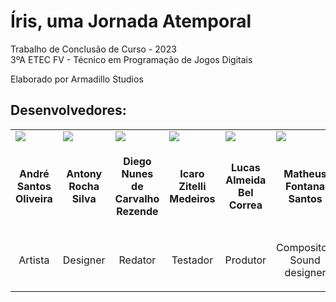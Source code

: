 # Íris, uma Jornada Atemporal

Trabalho de Conclusão de Curso - 2023  
3ºA ETEC FV - Técnico em Programação de Jogos Digitais

Elaborado por Armadillo Studios

## Desenvolvedores:

<table>
    <tr>
        <td width=145><a href="https://instagram.com/andreoliveira_art"><img src="https://github.com/feliquisds/iris/assets/93457386/56e6f63f-2031-4eed-a633-ce4b4a1d8429"/></a></td>
        <td width=145><a href="https://instagram.com/antony.rocha.13"><img src="https://github.com/feliquisds/iris/assets/93457386/8b14bed2-840b-446e-9f46-250d243a6e3d"/></a></td>
        <td width=145><a href="https://instagram.com/uf4keee"><img src="https://github.com/feliquisds/iris/assets/93457386/f4ff68ca-d5fb-42c7-b2c8-dc94466ee17d"/></a></td>
        <td width=145><a href="https://instagram.com/icaro_zitelli"><img src="https://github.com/feliquisds/iris/assets/93457386/e68008dc-e4f4-4e03-a398-0394786f6548"/></a></td>
        <td width=145><a href="https://instagram.com/luk_theking"><img src="https://github.com/feliquisds/iris/assets/93457386/9c611c78-5074-49d7-83dd-996f3d657e4f"/></a></td>
        <td width=145><a href="https://instagram.com/fontana017"><img src="https://github.com/feliquisds/iris/assets/93457386/927e9e50-ed0d-4751-8eac-947a1a7e430a"/></a></td>
        <td width=145><a href="https://instagram.com/feliquisds"><img src="https://github.com/feliquisds/iris/assets/93457386/5bcafff4-8c61-4f9c-9fae-378e707dd4a6"/></a></td>
    </tr>
    <tr>
        <td width=145><p align=center><b>André Santos Oliveira</b></p></td>
        <td width=145><p align=center><b>Antony Rocha Silva</b></p></td>
        <td width=145><p align=center><b>Diego Nunes de Carvalho Rezende</b></p></td>
        <td width=145><p align=center><b>Icaro Zitelli Medeiros</b></p></td>
        <td width=145><p align=center><b>Lucas Almeida Bel Correa</b></p></td>
        <td width=145><p align=center><b>Matheus Fontana Santos</b></p></td>
        <td width=145><p align=center><b>Félix</b></p></td>
    </tr>
    <tr>
        <td width=145><p align=center>Artista</p></td>
        <td width=145><p align=center>Designer</p></td>
        <td width=145><p align=center>Redator</p></td>
        <td width=145><p align=center>Testador</p></td>
        <td width=145><p align=center>Produtor</p></td>
        <td width=145><p align=center>Compositor/</br>Sound designer</p></td>
        <td width=145><p align=center>Programador</p></td>
    </tr>
</table>
